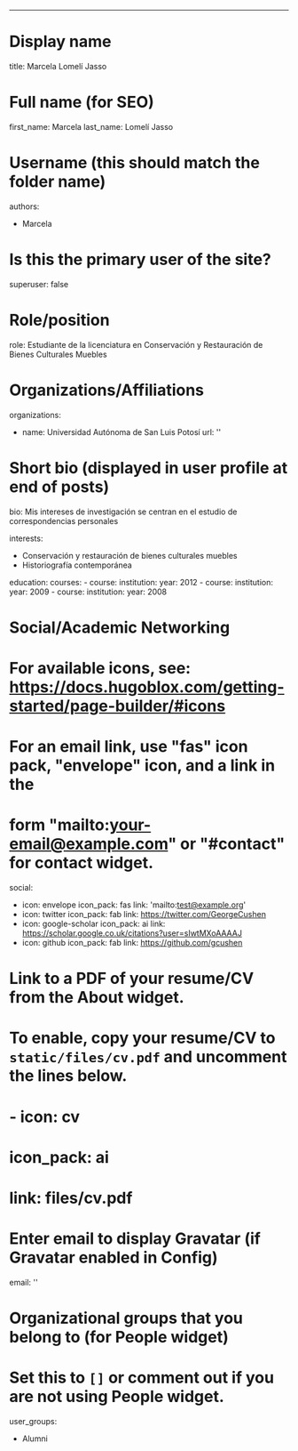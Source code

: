 ---
# Display name
title: Marcela Lomelí Jasso

# Full name (for SEO)
first_name: Marcela
last_name: Lomelí Jasso

# Username (this should match the folder name)
authors:
  - Marcela

# Is this the primary user of the site?
superuser: false

# Role/position
role: Estudiante de la licenciatura en Conservación y Restauración de Bienes Culturales Muebles

# Organizations/Affiliations
organizations:
  - name: Universidad Autónoma de San Luis Potosí 
    url: ''

# Short bio (displayed in user profile at end of posts)
bio: Mis intereses de investigación se centran en el estudio de correspondencias personales

interests:
  - Conservación y restauración de bienes culturales muebles
   - Historiografía contemporánea

education:
  courses:
    - course: 
      institution: 
      year: 2012
    - course: 
      institution: 
      year: 2009
    - course: 
      institution: 
      year: 2008

# Social/Academic Networking
# For available icons, see: https://docs.hugoblox.com/getting-started/page-builder/#icons
#   For an email link, use "fas" icon pack, "envelope" icon, and a link in the
#   form "mailto:your-email@example.com" or "#contact" for contact widget.
social:
  - icon: envelope
    icon_pack: fas
    link: 'mailto:test@example.org'
  - icon: twitter
    icon_pack: fab
    link: https://twitter.com/GeorgeCushen
  - icon: google-scholar
    icon_pack: ai
    link: https://scholar.google.co.uk/citations?user=sIwtMXoAAAAJ
  - icon: github
    icon_pack: fab
    link: https://github.com/gcushen
# Link to a PDF of your resume/CV from the About widget.
# To enable, copy your resume/CV to `static/files/cv.pdf` and uncomment the lines below.
# - icon: cv
#   icon_pack: ai
#   link: files/cv.pdf

# Enter email to display Gravatar (if Gravatar enabled in Config)
email: ''

# Organizational groups that you belong to (for People widget)
#   Set this to `[]` or comment out if you are not using People widget.
user_groups:
  - Alumni
  


